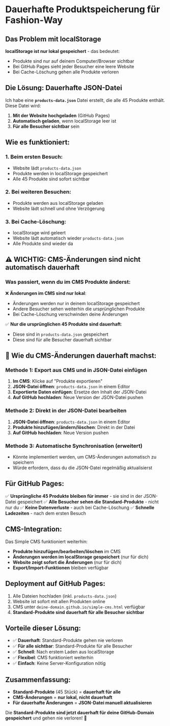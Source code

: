# Dauerhafte Produktspeicherung für Fashion-Way

## Das Problem mit localStorage

**localStorage ist nur lokal gespeichert** - das bedeutet:
- Produkte sind nur auf deinem Computer/Browser sichtbar
- Bei GitHub Pages sieht jeder Besucher eine leere Website
- Bei Cache-Löschung gehen alle Produkte verloren

## Die Lösung: Dauerhafte JSON-Datei

Ich habe eine **`products-data.json`** Datei erstellt, die alle 45 Produkte enthält. Diese Datei wird:

1. **Mit der Website hochgeladen** (GitHub Pages)
2. **Automatisch geladen**, wenn localStorage leer ist
3. **Für alle Besucher sichtbar** sein

## Wie es funktioniert:

### 1. Beim ersten Besuch:
- Website lädt `products-data.json`
- Produkte werden in localStorage gespeichert
- Alle 45 Produkte sind sofort sichtbar

### 2. Bei weiteren Besuchen:
- Produkte werden aus localStorage geladen
- Website lädt schnell und ohne Verzögerung

### 3. Bei Cache-Löschung:
- localStorage wird geleert
- Website lädt automatisch wieder `products-data.json`
- Alle Produkte sind wieder da

## ⚠️ WICHTIG: CMS-Änderungen sind nicht automatisch dauerhaft

### Was passiert, wenn du im CMS Produkte änderst:

❌ **Änderungen im CMS sind nur lokal**:
- Änderungen werden nur in deinem localStorage gespeichert
- Andere Besucher sehen weiterhin die ursprünglichen Produkte
- Bei Cache-Löschung verschwinden deine Änderungen

✅ **Nur die ursprünglichen 45 Produkte sind dauerhaft**:
- Diese sind in `products-data.json` gespeichert
- Diese sind für alle Besucher dauerhaft sichtbar

## 🔧 Wie du CMS-Änderungen dauerhaft machst:

### Methode 1: Export aus CMS und in JSON-Datei einfügen
1. **Im CMS**: Klicke auf "Produkte exportieren"
2. **JSON-Datei öffnen**: `products-data.json` in einem Editor
3. **Exportierte Daten einfügen**: Ersetze den Inhalt der JSON-Datei
4. **Auf GitHub hochladen**: Neue Version der JSON-Datei pushen

### Methode 2: Direkt in der JSON-Datei bearbeiten
1. **JSON-Datei öffnen**: `products-data.json` in einem Editor
2. **Produkte hinzufügen/ändern/löschen**: Direkt in der Datei
3. **Auf GitHub hochladen**: Neue Version pushen

### Methode 3: Automatische Synchronisation (erweitert)
- Könnte implementiert werden, um CMS-Änderungen automatisch zu speichern
- Würde erfordern, dass du die JSON-Datei regelmäßig aktualisierst

## Für GitHub Pages:

✅ **Ursprüngliche 45 Produkte bleiben für immer** - sie sind in der JSON-Datei gespeichert
✅ **Alle Besucher sehen die Standard-Produkte** - nicht nur du
✅ **Keine Datenverluste** - auch bei Cache-Löschung
✅ **Schnelle Ladezeiten** - nach dem ersten Besuch

## CMS-Integration:

Das Simple CMS funktioniert weiterhin:
- **Produkte hinzufügen/bearbeiten/löschen** im CMS
- **Änderungen werden im localStorage gespeichert** (nur für dich)
- **Website zeigt sofort die Änderungen** (nur für dich)
- **Export/Import-Funktionen** bleiben verfügbar

## Deployment auf GitHub Pages:

1. Alle Dateien hochladen (inkl. `products-data.json`)
2. Website ist sofort mit allen Produkten online
3. CMS unter `deine-domain.github.io/simple-cms.html` verfügbar
4. **Standard-Produkte sind dauerhaft für alle Besucher sichtbar**

## Vorteile dieser Lösung:

- ✅ **Dauerhaft**: Standard-Produkte gehen nie verloren
- ✅ **Für alle sichtbar**: Standard-Produkte für alle Besucher
- ✅ **Schnell**: Nach erstem Laden aus localStorage
- ✅ **Flexibel**: CMS funktioniert weiterhin
- ✅ **Einfach**: Keine Server-Konfiguration nötig

## Zusammenfassung:

- **Standard-Produkte** (45 Stück) = **dauerhaft für alle**
- **CMS-Änderungen** = **nur lokal, nicht dauerhaft**
- **Für dauerhafte Änderungen** = **JSON-Datei manuell aktualisieren**

Die **Standard-Produkte sind jetzt dauerhaft für deine GitHub-Domain gespeichert** und gehen nie verloren! 🎉 